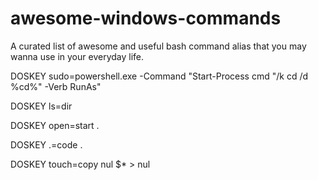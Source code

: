 # awesome-windows-commands
A curated list of awesome and useful bash command alias that you may wanna use in your everyday life.


DOSKEY sudo=powershell.exe -Command "Start-Process cmd \"/k cd /d %cd%\" -Verb RunAs"

DOSKEY ls=dir

DOSKEY open=start .

DOSKEY .=code .

DOSKEY touch=copy nul $* > nul
